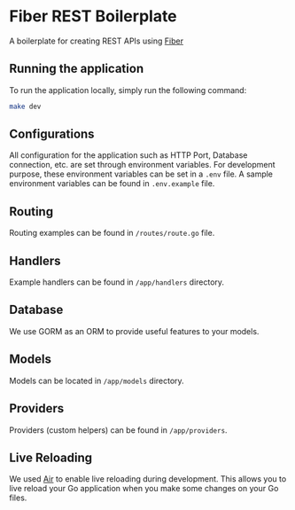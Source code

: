 # Fiber REST Boilerplate

A boilerplate for creating REST APIs using [Fiber](https://gofiber.io/)

## Running the application

To run the application locally, simply run the following command:

```bash
make dev
```

## Configurations

All configuration for the application such as HTTP Port, Database connection, etc. are set through environment variables. For development purpose, these environment variables can be set in a `.env` file. A sample environment variables can be found in `.env.example` file.

## Routing

Routing examples can be found in `/routes/route.go` file.

## Handlers

Example handlers can be found in `/app/handlers` directory.

## Database

We use GORM as an ORM to provide useful features to your models.

## Models

Models can be located in `/app/models` directory.

## Providers

Providers (custom helpers) can be found in `/app/providers`.

## Live Reloading

We used [Air](https://github.com/cosmtrek/air) to enable live reloading during development. This allows you to live reload your Go application when you make some changes on your Go files.
